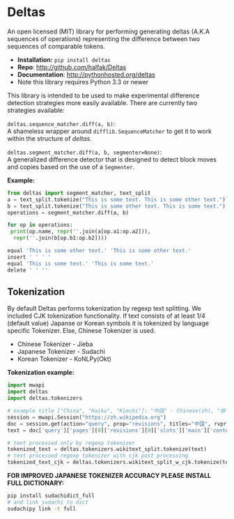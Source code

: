
# Deltas

An open licensed (MIT) library for performing generating deltas (A.K.A sequences of operations) representing the difference between two sequences of comparable tokens.

* **Installation:**  ``pip install deltas``
* **Repo**: <http://github.com/halfak/Deltas>
* **Documentation**: <http://pythonhosted.org/deltas>
* Note this library requires Python 3.3 or newer

This library is intended to be used to make experimental difference detection strategies more easily available. There are currently two strategies available:

`deltas.sequence_matcher.diff(a, b)`:  
A shameless wrapper around `difflib.SequenceMatcher` to get it to work within the structure of *deltas*.

`deltas.segment_matcher.diff(a, b, segmenter=None)`:  
A generalized difference detector that is designed to detect block moves and copies based on the use of a ``Segmenter``.

**Example:**

```python
from deltas import segment_matcher, text_split
a = text_split.tokenize("This is some text. This is some other text.")`|
b = text_split.tokenize("This is some other text. This is some text.")
operations = segment_matcher.diff(a, b)

for op in operations:
 print(op.name, repr(''.join(a[op.a1:op.a2])),
  repr(''.join(b[op.b1:op.b2])))

equal 'This is some other text.' 'This is some other text.'
insert ' ' ' '
equal 'This is some text.' 'This is some text.'
delete ' ' ''
```

## Tokenization

By default Deltas performs tokenization by regexp text splitting. We included CJK tokenization functionality. If text consists of at least 1/4 (default value) Japanse or Korean symbols it is tokenized by language specific Tokenizer. Else, Chinese Tokenizer is used.

* Chinese Tokenizer - Jieba
* Japanese Tokenizer - Sudachi
* Korean Tokenizer - KoNLPy(Okt)

**Tokenization example:**

```python
import mwapi
import deltas
import deltas.tokenizers

# example title ["China", "Haiku", "Kimchi"]: "中国" - Chinese(zh), "俳句" - Japanese(ja), "김치" - Korean(ko)
session = mwapi.Session("https://zh.wikipedia.org")
doc = session.get(action="query", prop="revisions", titles="中国", rvprop="content", rvslots="main",formatversion=2)
text = doc['query']['pages'][0]['revisions'][0]['slots']['main']['content']

# text processed only by regexp tokenizer
tokenized_text = deltas.tokenizers.wikitext_split.tokenize(text)
# text processed regexp tokenizer with cjk post processing
tokenized_text_cjk = deltas.tokenizers.wikitext_split_w_cjk.tokenize(text)
```

**FOR IMPROVED JAPANESE TOKENIZER ACCURACY PLEASE INSTALL FULL DICTIONARY:**

```bash
pip install sudachidict_full
# and link sudachi to dict
sudachipy link -t full
```
